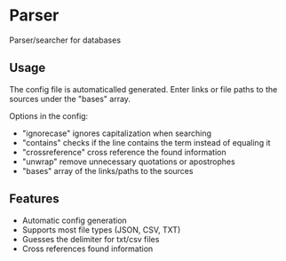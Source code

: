 # Parser

Parser/searcher for databases

## Usage

The config file is automaticalled generated. Enter links or file paths to the sources under the "bases" array.

Options in the config:
- "ignorecase" ignores capitalization when searching
- "contains" checks if the line contains the term instead of equaling it
- "crossreference" cross reference the found information
- "unwrap" remove unnecessary quotations or apostrophes  
- "bases" array of the links/paths to the sources

## Features

- Automatic config generation
- Supports most file types (JSON, CSV, TXT)
- Guesses the delimiter for txt/csv files
- Cross references found information
